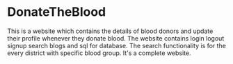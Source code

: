 # DonateTheBlood
 This is  a website which contains the details of blood donors and update their profile whenever they donate blood. The website contains login logout signup search blogs and sql for database. The search functionality is for the every district with specific blood group. It's a complete website. 

